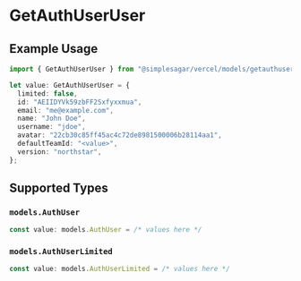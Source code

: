 # GetAuthUserUser

## Example Usage

```typescript
import { GetAuthUserUser } from "@simplesagar/vercel/models/getauthuserop.js";

let value: GetAuthUserUser = {
  limited: false,
  id: "AEIIDYVk59zbFF2Sxfyxxmua",
  email: "me@example.com",
  name: "John Doe",
  username: "jdoe",
  avatar: "22cb30c85ff45ac4c72de8981500006b28114aa1",
  defaultTeamId: "<value>",
  version: "northstar",
};
```

## Supported Types

### `models.AuthUser`

```typescript
const value: models.AuthUser = /* values here */
```

### `models.AuthUserLimited`

```typescript
const value: models.AuthUserLimited = /* values here */
```

